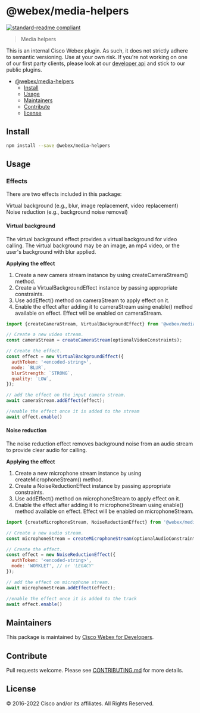 # @webex/media-helpers

[![standard-readme compliant](https://img.shields.io/badge/readme%20style-standard-brightgreen.svg?style=flat-square)](https://github.com/RichardLitt/standard-readme)

> Media helpers

This is an internal Cisco Webex plugin. As such, it does not strictly adhere to semantic versioning. Use at your own risk. If you're not working on one of our first party clients, please look at our [developer api](https://developer.webex.com/) and stick to our public plugins.

- [@webex/media-helpers](#webexmedia-helpers)
  - [Install](#install)
  - [Usage](#usage)
  - [Maintainers](#maintainers)
  - [Contribute](#contribute)
  - [license](#license)

## Install

```bash
npm install --save @webex/media-helpers
```

## Usage

### Effects
There are two effects included in this package:

Virtual background (e.g., blur, image replacement, video replacement)
Noise reduction (e.g., background noise removal)

#### Virtual background
The virtual background effect provides a virtual background for video calling. The virtual background may be an image, an mp4 video, or the user's background with blur applied.

**Applying the effect**
1. Create a new camera stream instance by using createCameraStream() method.
2. Create a VirtualBackgroundEffect instance by passing appropriate constraints.
3. Use addEffect() method on cameraStream to apply effect on it.
4. Enable the effect after adding it to cameraStream using enable() method available on effect. Effect will be enabled on cameraStream.

```javascript
import {createCameraStream, VirtualBackgroundEffect} from '@webex/media-helpers';

// Create a new video stream.
const cameraStream = createCameraStream(optionalVideoConstraints);

// Create the effect.
const effect = new VirtualBackgroundEffect({
  authToken: '<encoded-string>',
  mode: `BLUR`,
  blurStrength: `STRONG`,
  quality: `LOW`,
});

// add the effect on the input camera stream.
await cameraStream.addEffect(effect);

//enable the effect once it is added to the stream
await effect.enable()
```

#### Noise reduction
The noise reduction effect removes background noise from an audio stream to provide clear audio for calling.

**Applying the effect**
1. Create a new microphone stream instance by using createMicrophoneStream() method.
2. Create a NoiseReductionEffect instance by passing appropriate constraints.
3. Use addEffect() method on microphoneStream to apply effect on it.
4. Enable the effect after adding it to microphoneStream using enable() method available on effect. Effect will be enabled on microphoneStream.

```javascript
import {createMicrophoneStream, NoiseReductionEffect} from '@webex/media-helpers';

// Create a new audio stream.
const microphoneStream = createMicrophoneStream(optionalAudioConstraints);

// Create the effect.
const effect = new NoiseReductionEffect({
  authToken: '<encoded-string>',
  mode: 'WORKLET', // or 'LEGACY'
});

// add the effect on microphone stream.
await microphoneStream.addEffect(effect);

//enable the effect once it is added to the track
await effect.enable()
```

## Maintainers

This package is maintained by [Cisco Webex for Developers](https://developer.webex.com/).

## Contribute

Pull requests welcome. Please see [CONTRIBUTING.md](https://github.com/webex/webex-js-sdk/blob/master/CONTRIBUTING.md) for more details.

## License

© 2016-2022 Cisco and/or its affiliates. All Rights Reserved.

